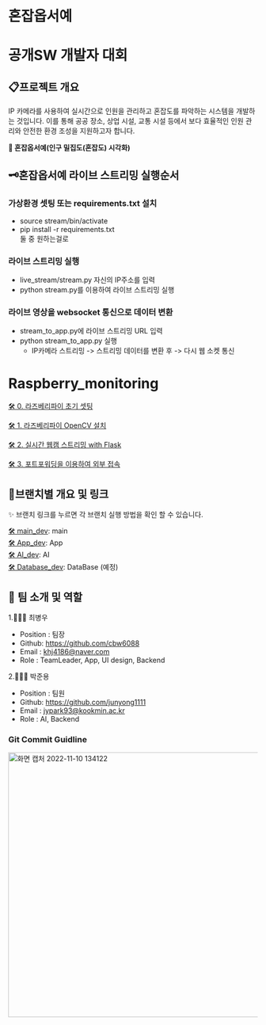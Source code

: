 # 혼잡옵서예

# 공개SW 개발자 대회 


## 📋프로젝트 개요
 IP 카메라를 사용하여 실시간으로 인원을 관리하고 혼잡도를 파악하는 시스템을 개발하는 것입니다. 이를 통해 공공 장소, 상업 시설, 교통 시설 등에서 보다 효율적인 인원 관리와 안전한 환경 조성을 지원하고자 합니다.

**👀 혼잡옵서예(인구 밀집도(혼잡도) 시각화)**


## 🗝️혼잡옵서예 라이브 스트리밍 실행순서

### 가상환경 셋팅 또는 requirements.txt 설치
- source stream/bin/activate
- pip install -r requirements.txt  
둘 중 원하는걸로 

### 라이브 스트리밍 실행

- live_stream/stream.py 자신의 IP주소를 입력
- python stream.py를 이용하여 라이브 스트리밍 실행

### 라이브 영상을 websocket 통신으로 데이터 변환
- stream_to_app.py에 라이브 스트리밍 URL 입력
- python stream_to_app.py 실행
    - IP카메라 스트리밍 -> 스트리밍 데이터를 변환 후 -> 다시 웹 소켓 통신





# Raspberry_monitoring

[🛠 0. 라즈베리파이 초기 셋팅](https://github.com/junyong1111/Raspberry_monitoring/tree/main/rasp_live/setting_0) 

[🛠 1. 라즈베리파이 OpenCV 설치](https://github.com/junyong1111/Raspberry_monitoring/tree/main/rasp_live/setting_1) 

[🛠 2. 실시간 웹캠 스트리밍 with Flask](https://github.com/junyong1111/Raspberry_monitoring/tree/main/rasp_live/live_stream) 

[🛠 3. 포트포워딩을 이용하여 외부 접속](https://github.com/junyong1111/Raspberry_monitoring/tree/main/rasp_live/port_forwarding) 

## 📂브랜치별 개요 및 링크

✨ 브랜치 링크를 누르면 각 브랜치 실행 방법을 확인 할 수 있습니다.


[🛠 main_dev](https://github.com/Winter-Toy-Project/Honjab-Obseoye): main  
[🛠 App_dev](https://github.com/Winter-Toy-Project/Honjab-Obseoye/tree/App): App  
[🛠 AI_dev](https://github.com/Winter-Toy-Project/Honjab-Obseoye/tree/datasicence): AI  
[🛠 Database_dev](https://github.com/Winter-Toy-Project/Honjab-Obseoye): DataBase (예정)  



## 🦉 팀 소개 및 역할

1.🧑🏻‍💻 최병우

- Position : 팀장
- Github: <https://github.com/cbw6088>
- Email : khj4186@naver.com
- Role : TeamLeader, App, UI design, Backend

2.👨🏾‍💻 박준용

- Position : 팀원
- Github: <https://github.com/junyong1111>
- Email : jypark93@kookmin.ac.kr
- Role : AI, Backend




### Git Commit Guidline
<img width="535" alt="화면 캡처 2022-11-10 134122" src="https://user-images.githubusercontent.com/85275893/201002326-84ab80ac-af5f-4b58-b216-26341ddd6079.png">
